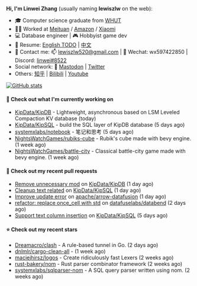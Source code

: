**Hi, I'm Linwei Zhang** (usually naming **lewiszlw** on the web):
- 🎓 Computer science graduate from [WHUT](https://en.wikipedia.org/wiki/Wuhan_University_of_Technology)
- 👨‍💻 Worked at [Meituan](https://about.meituan.com/home) / [Amazon](https://www.amazon.com/) / [Xiaomi](https://www.mi.com/)
- 💻 Database engineer | 🎮 Hobbyist game dev
- 📄 Resume: [English TODO](https://github.com/lewiszlw/lewiszlw/blob/main/Resume_EN.md) | [中文](https://github.com/lewiszlw/lewiszlw/blob/main/Resume_CN.md)
- 📱 Contact me: 📫 [lewiszlw520@gmail.com](mailto:lewiszlw520@gmail.com) | 💬 Wechat: wx597422850 | Discord: [linwei#8522](http://discordapp.com/users/891664307035713576)
- Social network: 🦣 [Mastodon](https://mastodon.world/@lewiszlw) | [Twitter](https://twitter.com/lewiszlw)
- Others: [知乎](https://www.zhihu.com/people/tian-qian-zhu-wu-ya) | [Bilibili](https://space.bilibili.com/43876861) | [Youtube](https://www.youtube.com/channel/UCnvri1tqAjxsp9nGQ63zUNw)

[![GitHub stats](https://github-readme-stats.vercel.app/api?username=lewiszlw&count_private=true&show_icons=true&theme=solarized-dark&include_all_commits=true)](https://github.com/anuraghazra/github-readme-stats)

#### 👷 Check out what I'm currently working on

- [KipData/KipDB](https://github.com/KipData/KipDB) -  Lightweight, asynchronous based on LSM Leveled Compaction KV database (today)
- [KipData/KipSQL](https://github.com/KipData/KipSQL) - build the SQL layer of KipDB database (5 days ago)
- [systemxlabs/notebook](https://github.com/systemxlabs/notebook) - 笔记和思考 (5 days ago)
- [NightsWatchGames/rubiks-cube](https://github.com/NightsWatchGames/rubiks-cube) - Rubik&#39;s cube made with bevy engine. (1 week ago)
- [NightsWatchGames/battle-city](https://github.com/NightsWatchGames/battle-city) - Classical battle-city game made with bevy engine. (1 week ago)

#### 🔨 Check out my recent pull requests

- [Remove unnecessary mod](https://github.com/KipData/KipDB/pull/48) on [KipData/KipDB](https://github.com/KipData/KipDB) (1 day ago)
- [Cleanup text related](https://github.com/KipData/KipSQL/pull/84) on [KipData/KipSQL](https://github.com/KipData/KipSQL) (1 day ago)
- [Improve update error](https://github.com/apache/arrow-datafusion/pull/7777) on [apache/arrow-datafusion](https://github.com/apache/arrow-datafusion) (1 day ago)
- [refactor: replace once_cell with std](https://github.com/datafuselabs/databend/pull/13127) on [datafuselabs/databend](https://github.com/datafuselabs/databend) (2 days ago)
- [Support text column insertion](https://github.com/KipData/KipSQL/pull/81) on [KipData/KipSQL](https://github.com/KipData/KipSQL) (5 days ago)

#### ⭐ Check out my recent stars

- [Dreamacro/clash](https://github.com/Dreamacro/clash) - A rule-based tunnel in Go. (2 days ago)
- [dnlmlr/cargo-clean-all](https://github.com/dnlmlr/cargo-clean-all) -  (1 week ago)
- [maciejhirsz/logos](https://github.com/maciejhirsz/logos) - Create ridiculously fast Lexers (2 weeks ago)
- [rust-bakery/nom](https://github.com/rust-bakery/nom) - Rust parser combinator framework (2 weeks ago)
- [systemxlabs/sqlparser-nom](https://github.com/systemxlabs/sqlparser-nom) - A SQL query parser written using nom. (2 weeks ago)
